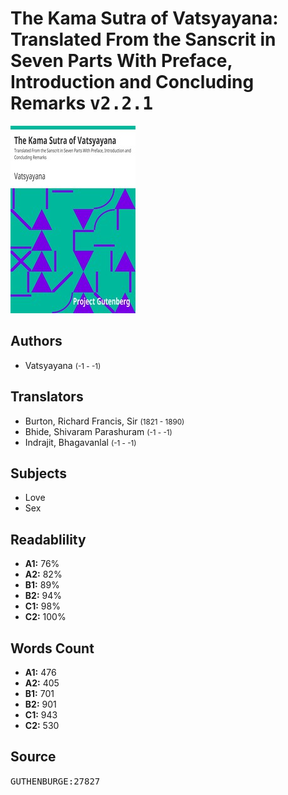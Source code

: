 # The Kama Sutra of Vatsyayana: Translated From the Sanscrit in Seven Parts With Preface, Introduction and Concluding Remarks <kbd>v2.2.1</kbd>

![](./cover.medium.jpg "")

## Authors


 - Vatsyayana <small>(-1 - -1)</small>

## Translators


 - Burton, Richard Francis, Sir <small>(1821 - 1890)</small>
 - Bhide, Shivaram Parashuram <small>(-1 - -1)</small>
 - Indrajit, Bhagavanlal <small>(-1 - -1)</small>

## Subjects


 - Love
 - Sex

## Readablility


 - **A1:** 76%
 - **A2:** 82%
 - **B1:** 89%
 - **B2:** 94%
 - **C1:** 98%
 - **C2:** 100%

## Words Count


 - **A1:** 476
 - **A2:** 405
 - **B1:** 701
 - **B2:** 901
 - **C1:** 943
 - **C2:** 530

## Source


<kbd>GUTHENBURGE:27827</kbd>
